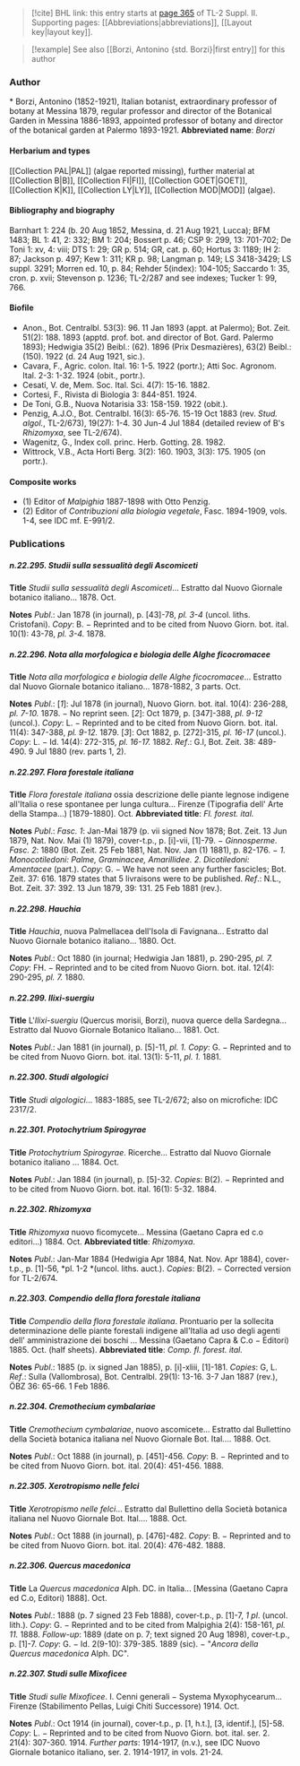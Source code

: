 > [!cite] BHL link: this entry starts at [page 365](https://www.biodiversitylibrary.org/page/33265562) of TL-2 Suppl. II.
> Supporting pages: [[Abbreviations|abbreviations]], [[Layout key|layout key]].

> [!example] See also [[Borzi, Antonino {std. Borzi}|first entry]] for this author

### Author

\* Borzi, Antonino (1852-1921), Italian botanist, extraordinary professor of botany at Messina 1879, regular professor and director of the Botanical Garden in Messina 1886-1893, appointed professor of botany and director of the botanical garden at Palermo 1893-1921. 
**Abbreviated name**: *Borzi*

#### Herbarium and types

[[Collection PAL|PAL]] (algae reported missing), further material at [[Collection B|B]], [[Collection FI|FI]], [[Collection GOET|GOET]], [[Collection K|K]], [[Collection LY|LY]], [[Collection MOD|MOD]] (algae).

#### Bibliography and biography

Barnhart 1: 224 (b. 20 Aug 1852, Messina, d. 21 Aug 1921, Lucca); BFM 1483; BL 1: 41, 2: 332; BM 1: 204; Bossert p. 46; CSP 9: 299, 13: 701-702; De Toni 1: xv, 4: viii; DTS 1: 29; GR p. 514; GR, cat. p. 60; Hortus 3: 1189; IH 2: 87; Jackson p. 497; Kew 1: 311; KR p. 98; Langman p. 149; LS 3418-3429; LS suppl. 3291; Morren ed. 10, p. 84; Rehder 5(index): 104-105; Saccardo 1: 35, cron. p. xvii; Stevenson p. 1236; TL-2/287 and see indexes; Tucker 1: 99, 766.

#### Biofile

- Anon., Bot. Centralbl. 53(3): 96. 11 Jan 1893 (appt. at Palermo); Bot. Zeit. 51(2): 188. 1893 (apptd. prof. bot. and director of Bot. Gard. Palermo 1893); Hedwigia 35(2) Beibl.: (62). 1896 (Prix Desmazières), 63(2) Beibl.: (150). 1922 (d. 24 Aug 1921, sic.).
- Cavara, F., Agric. colon. Ital. 16: 1-5. 1922 (portr.); Atti Soc. Agronom. Ital. 2-3: 1-32. 1924 (obit., portr.).
- Cesati, V. de, Mem. Soc. Ital. Sci. 4(7): 15-16. 1882.
- Cortesi, F., Rivista di Biologia 3: 844-851. 1924.
- De Toni, G.B., Nuova Notarisia 33: 158-159. 1922 (obit.).
- Penzig, A.J.O., Bot. Centralbl. 16(3): 65-76. 15-19 Oct 1883 (rev. *Stud. algol.*, TL-2/673), 19(27): 1-4. 30 Jun-4 Jul 1884 (detailed review of B's *Rhizomyxa*, see TL-2/674).
- Wagenitz, G., Index coll. princ. Herb. Gotting. 28. 1982.
- Wittrock, V.B., Acta Horti Berg. 3(2): 160. 1903, 3(3): 175. 1905 (on portr.).

#### Composite works

- (1) Editor of *Malpighia* 1887-1898 with Otto Penzig.
- (2) Editor of *Contribuzioni alla biologia vegetale*, Fasc. 1894-1909, vols. 1-4, see IDC mf. E-991/2.

### Publications

##### n.22.295. Studii sulla sessualità degli Ascomiceti

**Title**
*Studii sulla sessualità degli Ascomiceti*... Estratto dal Nuovo Giornale botanico italiano... 1878. Oct.

**Notes**
*Publ*.: Jan 1878 (in journal), p. \[43\]-78, *pl. 3-4* (uncol. liths. Cristofani). *Copy*: B. − Reprinted and to be cited from Nuovo Giorn. bot. ital. 10(1): 43-78, *pl. 3-4.* 1878.

##### n.22.296. Nota alla morfologica e biologia delle Alghe ficocromacee

**Title**
*Nota alla morfologica e biologia delle Alghe ficocromacee*... Estratto dal Nuovo Giornale botanico italiano... 1878-1882, 3 parts. Oct.

**Notes**
*Publ*.: \[*1*\]: Jul 1878 (in journal), Nuovo Giorn. bot. ital. 10(4): 236-288, *pl. 7-10.* 1878. − No reprint seen.
\[*2*\]: Oct 1879, p. \[347\]-388, *pl. 9-12* (uncol.). *Copy*: L. − Reprinted and to be cited from Nuovo Giorn. bot. ital. 11(4): 347-388, *pl. 9-12.* 1879.
\[*3*\]: Oct 1882, p. \[272\]-315, *pl. 16-17* (uncol.). *Copy*: L. − Id. 14(4): 272-315, *pl. 16-17.* 1882.
*Ref*.: G.l, Bot. Zeit. 38: 489-490. 9 Jul 1880 (rev. parts 1, 2).

##### n.22.297. Flora forestale italiana

**Title**
*Flora forestale italiana* ossia descrizione delle piante legnose indigene all'Italia o rese spontanee per lunga cultura... Firenze (Tipografia dell' Arte della Stampa...) \[1879-1880\]. Oct.
**Abbreviated title**: *Fl. forest. ital.*

**Notes**
*Publ*.: *Fasc. 1*: Jan-Mai 1879 (p. vii signed Nov 1878; Bot. Zeit. 13 Jun 1879, Nat. Nov. Mai (1) 1879), cover-t.p., p. \[i\]-vii, \[1\]-79. − *Ginnosperme*.
*Fasc. 2*: 1880 (Bot. Zeit. 25 Feb 1881, Nat. Nov. Jan (1) 1881), p. 82-176. − *1. Monocotiledoni: Palme, Graminacee, Amarillidee. 2. Dicotiledoni: Amentacee* (part.). *Copy*: G. − We have not seen any further fascicles; Bot. Zeit. 37: 616. 1879 states that 5 livraisons were to be published.
*Ref*.: N.L., Bot. Zeit. 37: 392. 13 Jun 1879, 39: 131. 25 Feb 1881 (rev.).

##### n.22.298. Hauchia

**Title**
*Hauchia*, nuova Palmellacea dell'Isola di Favignana... Estratto dal Nuovo Giornale botanico italiano... 1880. Oct.

**Notes**
*Publ*.: Oct 1880 (in journal; Hedwigia Jan 1881), p. 290-295, *pl. 7.* *Copy*: FH. − Reprinted and to be cited from Nuovo Giorn. bot. ital. 12(4): 290-295, *pl. 7.* 1880.

##### n.22.299. Ilixi-suergiu

**Title**
L'*Ilixi-suergiu* (Quercus morisii, Borzi), nuova querce della Sardegna... Estratto dal Nuovo Giornale Botanico Italiano... 1881. Oct.

**Notes**
*Publ*.: Jan 1881 (in journal), p. \[5\]-11, *pl. 1.* *Copy*: G. − Reprinted and to be cited from Nuovo Giorn. bot. ital. 13(1): 5-11, *pl. 1.* 1881.

##### n.22.300. Studi algologici

**Title**
*Studi algologici*... 1883-1885, see TL-2/672; also on microfiche: IDC 2317/2.

##### n.22.301. Protochytrium Spirogyrae

**Title**
*Protochytrium Spirogyrae*. Ricerche... Estratto dal Nuovo Giornale botanico italiano ... 1884. Oct.

**Notes**
*Publ*.: Jan 1884 (in journal), p. \[5\]-32. *Copies*: B(2). − Reprinted and to be cited from Nuovo Giorn. bot. ital. 16(1): 5-32. 1884.

##### n.22.302. Rhizomyxa

**Title**
*Rhizomyxa* nuovo ficomycete... Messina (Gaetano Capra ed c.o editori...) 1884. Oct.
**Abbreviated title**: *Rhizomyxa*.

**Notes**
*Publ*.: Jan-Mar 1884 (Hedwigia Apr 1884, Nat. Nov. Apr 1884), cover-t.p., p. \[1\]-56, *pl. 1-2 *(uncol. liths. auct.). *Copies*: B(2). − Corrected version for TL-2/674.

##### n.22.303. Compendio della flora forestale italiana

**Title**
*Compendio della flora forestale italiana*. Prontuario per la sollecita determinazione delle piante forestali indigene all'Italia ad uso degli agenti dell' amministrazione dei boschi ... Messina (Gaetano Capra & C.o − Editori) 1885. Oct. (half sheets).
**Abbreviated title**: *Comp. fl. forest. ital.*

**Notes**
*Publ*.: 1885 (p. ix signed Jan 1885), p. \[i\]-xliii, \[1\]-181. *Copies*: G, L.
*Ref*.: Sulla (Vallombrosa), Bot. Centralbl. 29(1): 13-16. 3-7 Jan 1887 (rev.), ÖBZ 36: 65-66. 1 Feb 1886.

##### n.22.304. Cremothecium cymbalariae

**Title**
*Cremothecium cymbalariae*, nuovo ascomicete... Estratto dal Bullettino della Società botanica italiana nel Nuovo Giornale Bot. Ital.... 1888. Oct.

**Notes**
*Publ*.: Oct 1888 (in journal), p. \[451\]-456. *Copy*: B. − Reprinted and to be cited from Nuovo Giorn. bot. ital. 20(4): 451-456. 1888.

##### n.22.305. Xerotropismo nelle felci

**Title**
*Xerotropismo nelle felci*... Estratto dal Bullettino della Società botanica italiana nel Nuovo Giornale Bot. Ital.... 1888. Oct.

**Notes**
*Publ*.: Oct 1888 (in journal), p. \[476\]-482. *Copy*: B. − Reprinted and to be cited from Nuovo Giorn. bot. ital. 20(4): 476-482. 1888.

##### n.22.306. Quercus macedonica

**Title**
La *Quercus macedonica* Alph. DC. in Italia... \[Messina (Gaetano Capra ed C.o, Editori) 1888\]. Oct.

**Notes**
*Publ*.: 1888 (p. 7 signed 23 Feb 1888), cover-t.p., p. \[1\]-7, *1 pl*. (uncol. lith.). *Copy*: G. − Reprinted and to be cited from Malpighia 2(4): 158-161, *pl. 11.* 1888.
*Follow-up*: 1889 (date on p. 7; text signed 20 Aug 1898), cover-t.p., p. \[1\]-7. *Copy*: G. − Id. 2(9-10): 379-385. 1889 (sic). − "*Ancora della Quercus macedonica* Alph. DC".

##### n.22.307. Studi sulle Mixoficee

**Title**
*Studi sulle Mixoficee*. I. Cenni generali − Systema Myxophycearum... Firenze (Stabilimento Pellas, Luigi Chiti Successore) 1914. Oct.

**Notes**
*Publ*.: Oct 1914 (in journal), cover-t.p., p. \[1, h.t.\], \[3, identif.\], \[5\]-58. *Copy*: L. − Reprinted and to be cited from Nuovo Giorn. bot. ital. ser. 2. 21(4): 307-360. 1914.
*Further parts*: 1914-1917, (n.v.), see IDC Nuovo Giornale botanico italiano, ser. 2. 1914-1917, in vols. 21-24.

